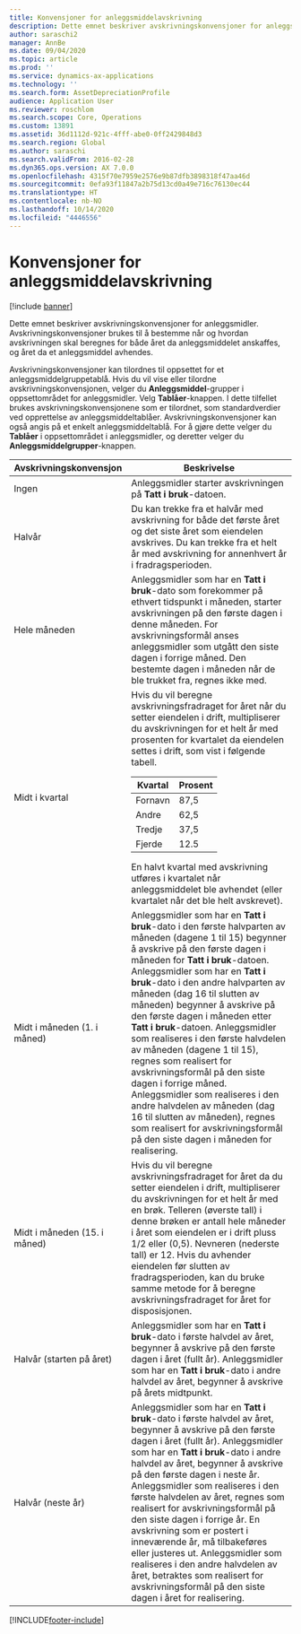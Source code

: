 ```yaml
---
title: Konvensjoner for anleggsmiddelavskrivning
description: Dette emnet beskriver avskrivningskonvensjoner for anleggsmidler.
author: saraschi2
manager: AnnBe
ms.date: 09/04/2020
ms.topic: article
ms.prod: ''
ms.service: dynamics-ax-applications
ms.technology: ''
ms.search.form: AssetDepreciationProfile
audience: Application User
ms.reviewer: roschlom
ms.search.scope: Core, Operations
ms.custom: 13891
ms.assetid: 36d1112d-921c-4fff-abe0-0ff2429848d3
ms.search.region: Global
ms.author: saraschi
ms.search.validFrom: 2016-02-28
ms.dyn365.ops.version: AX 7.0.0
ms.openlocfilehash: 4315f70e7959e2576e9b87dfb3898318f47aa46d
ms.sourcegitcommit: 0efa93f11847a2b75d13cd0a49e716c76130ec44
ms.translationtype: HT
ms.contentlocale: nb-NO
ms.lasthandoff: 10/14/2020
ms.locfileid: "4446556"
---
```

# <a name="fixed-asset-depreciation-conventions"></a>Konvensjoner for anleggsmiddelavskrivning

[!include [banner](../includes/banner.md)]

Dette emnet beskriver avskrivningskonvensjoner for anleggsmidler. Avskrivningskonvensjoner brukes til å bestemme når og hvordan avskrivningen skal beregnes for både året da anleggsmiddelet anskaffes, og året da et anleggsmiddel avhendes.

Avskrivningskonvensjoner kan tilordnes til oppsettet for et anleggsmiddelgruppetablå. Hvis du vil vise eller tilordne avskrivningskonvensjonen, velger du **Anleggsmiddel**-grupper i oppsettområdet for anleggsmidler. Velg **Tablåer**-knappen. I dette tilfellet brukes avskrivningskonvensjonene som er tilordnet, som standardverdier ved opprettelse av anleggsmiddeltablåer. Avskrivningskonvensjoner kan også angis på et enkelt anleggsmiddeltablå. For å gjøre dette velger du **Tablåer** i oppsettområdet i anleggsmidler, og deretter velger du **Anleggsmiddelgrupper**-knappen.

| Avskrivningskonvensjon   | Beskrivelse |
|---------------------------|-------------|
| Ingen                      | Anleggsmidler starter avskrivningen på <strong>Tatt i bruk</strong>-datoen. |
| Halvår                 | Du kan trekke fra et halvår med avskrivning for både det første året og det siste året som eiendelen avskrives. Du kan trekke fra et helt år med avskrivning for annenhvert år i fradragsperioden. |
| Hele måneden                | Anleggsmidler som har en <strong>Tatt i bruk</strong>-dato som forekommer på ethvert tidspunkt i måneden, starter avskrivningen på den første dagen i denne måneden. For avskrivningsformål anses anleggsmidler som utgått den siste dagen i forrige måned. Den bestemte dagen i måneden når de ble trukket fra, regnes ikke med. |
| Midt i kvartal               | Hvis du vil beregne avskrivningsfradraget for året når du setter eiendelen i drift, multipliserer du avskrivningen for et helt år med prosenten for kvartalet da eiendelen settes i drift, som vist i følgende tabell.<table><thead><tr><th>Kvartal</th><th>Prosent</th></tr></thead><tbody><tr><td>Fornavn</td><td>87,5</td></tr><tr><td>Andre</td><td>62,5</td></tr><tr><td>Tredje</td><td>37,5</td></tr><tr><td>Fjerde</td><td>12.5</td></tr></tbody></table>En halvt kvartal med avskrivning utføres i kvartalet når anleggsmiddelet ble avhendet (eller kvartalet når det ble helt avskrevet). |
| Midt i måneden (1. i måned)  | Anleggsmidler som har en <strong>Tatt i bruk</strong>-dato i den første halvparten av måneden (dagene 1 til 15) begynner å avskrive på den første dagen i måneden for <strong>Tatt i bruk</strong>-datoen. Anleggsmidler som har en <strong>Tatt i bruk</strong>-dato i den andre halvparten av måneden (dag 16 til slutten av måneden) begynner å avskrive på den første dagen i måneden etter <strong>Tatt i bruk</strong>-datoen. Anleggsmidler som realiseres i den første halvdelen av måneden (dagene 1 til 15), regnes som realisert for avskrivningsformål på den siste dagen i forrige måned. Anleggsmidler som realiseres i den andre halvdelen av måneden (dag 16 til slutten av måneden), regnes som realisert for avskrivningsformål på den siste dagen i måneden for realisering. |
| Midt i måneden (15. i måned) | Hvis du vil beregne avskrivningsfradraget for året da du setter eiendelen i drift, multipliserer du avskrivningen for et helt år med en brøk. Telleren (øverste tall) i denne brøken er antall hele måneder i året som eiendelen er i drift pluss 1/2 eller (0,5). Nevneren (nederste tall) er 12. Hvis du avhender eiendelen før slutten av fradragsperioden, kan du bruke samme metode for å beregne avskrivningsfradraget for året for disposisjonen. |
| Halvår (starten på året) | Anleggsmidler som har en <strong>Tatt i bruk</strong>-dato i første halvdel av året, begynner å avskrive på den første dagen i året (fullt år). Anleggsmidler som har en <strong>Tatt i bruk</strong>-dato i andre halvdel av året, begynner å avskrive på årets midtpunkt. |
| Halvår (neste år)     | Anleggsmidler som har en <strong>Tatt i bruk</strong>-dato i første halvdel av året, begynner å avskrive på den første dagen i året (fullt år). Anleggsmidler som har en <strong>Tatt i bruk</strong>-dato i andre halvdel av året, begynner å avskrive på den første dagen i neste år. Anleggsmidler som realiseres i den første halvdelen av året, regnes som realisert for avskrivningsformål på den siste dagen i forrige år. En avskrivning som er postert i inneværende år, må tilbakeføres eller justeres ut. Anleggsmidler som realiseres i den andre halvdelen av året, betraktes som realisert for avskrivningsformål på den siste dagen i året for realisering. |


[!INCLUDE[footer-include](../../includes/footer-banner.md)]